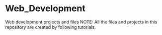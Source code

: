 # Web_Development
Web development projects and files
NOTE: All the files and projects in this repository are created by following tutorials.
